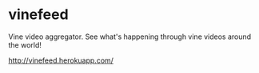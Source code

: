 vinefeed
========

Vine video aggregator. See what's happening through vine videos around the world!

http://vinefeed.herokuapp.com/
